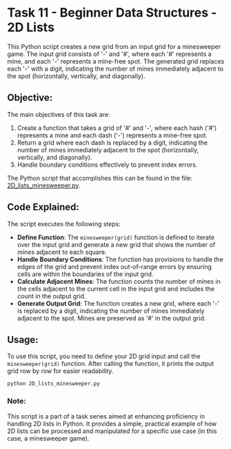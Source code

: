 # Task 11 - Beginner Data Structures - 2D Lists

This Python script creates a new grid from an input grid for a minesweeper game. The input grid consists of '-' and '#', where each '#' represents a mine, and each '-' represents a mine-free spot. The generated grid replaces each '-' with a digit, indicating the number of mines immediately adjacent to the spot (horizontally, vertically, and diagonally).

## Objective:

The main objectives of this task are:

1. Create a function that takes a grid of '#' and '-', where each hash ('#') represents a mine and each dash ('-') represents a mine-free spot.
1. Return a grid where each dash is replaced by a digit, indicating the number of mines immediately adjacent to the spot (horizontally, vertically, and diagonally).
1. Handle boundary conditions effectively to prevent index errors.

The Python script that accomplishes this can be found in the file: [2D_lists_minesweeper.py](https://github.com/G-o-r-a-n/Learning-Python/blob/main/Task%2011%20-%20Beginner%20Data%20Structures%20-%202D%20Lists/2D_lists_minesweeper.py).

## Code Explained:

The script executes the following steps:

- **Define Function**: The `minesweeper(grid)` function is defined to iterate over the input grid and generate a new grid that shows the number of mines adjacent to each square.
- **Handle Boundary Conditions**: The function has provisions to handle the edges of the grid and prevent index out-of-range errors by ensuring cells are within the boundaries of the input grid.
- **Calculate Adjacent Mines**: The function counts the number of mines in the cells adjacent to the current cell in the input grid and includes the count in the output grid.
- **Generate Output Grid**: The function creates a new grid, where each '-' is replaced by a digit, indicating the number of mines immediately adjacent to the spot. Mines are preserved as '#' in the output grid.

## Usage:

To use this script, you need to define your 2D grid input and call the `minesweeper(grid)` function. After calling the function, it prints the output grid row by row for easier readability.

``` 
python 2D_lists_minesweeper.py
```

### Note:

This script is a part of a task series aimed at enhancing proficiency in handling 2D lists in Python. It provides a simple, practical example of how 2D lists can be processed and manipulated for a specific use case (in this case, a minesweeper game).
